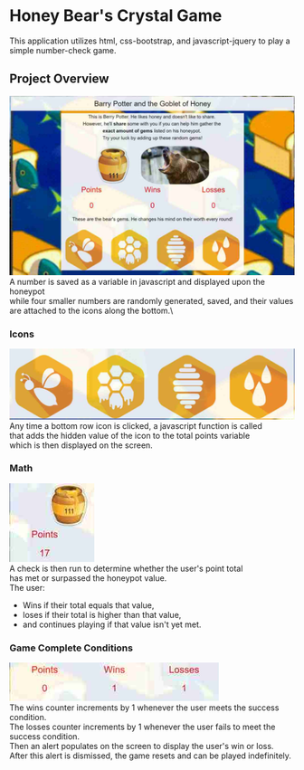 # Honey Bear's Crystal Game
This application utilizes html, css-bootstrap, and javascript-jquery to play a simple number-check game.

## Project Overview
![bear](https://github.com/bshin19/bshin19.github.io/blob/master/global_assets/images/bearrm.jpg) \
A number is saved as a variable in javascript and displayed upon the honeypot\
while four smaller numbers are randomly generated, saved, and their values are attached to the icons along the bottom.\

### Icons
![honey icons](https://github.com/bshin19/bshin19.github.io/blob/master/global_assets/images/bearrm1.jpg) \
Any time a bottom row icon is clicked, a javascript function is called\
that adds the hidden value of the icon to the total points variable\
which is then displayed on the screen.

### Math
![honey icons](https://github.com/bshin19/bshin19.github.io/blob/master/global_assets/images/bearrm2.jpg) \
A check is then run to determine whether the user's point total\
has met or surpassed the honeypot value.\
The user:
+ Wins if their total equals that value,
+ loses if their total is higher than that value,
+ and continues playing if that value isn't yet met.

### Game Complete Conditions
![honey icons](https://github.com/bshin19/bshin19.github.io/blob/master/global_assets/images/bearrm3.jpg) \
The wins counter increments by 1 whenever the user meets the success condition.\
The losses counter increments by 1 whenever the user fails to meet the success condition.\
Then an alert populates on the screen to display the user's win or loss.\
After this alert is dismissed, the game resets and can be played indefinitely.